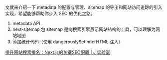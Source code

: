 文就来介绍一下 metadata 的配置与管理、sitemap 的导出和网站访问追踪的引入实现，希望能够帮助你步入 SEO 的优化之路。

1. metadata API
2. next-sitemap 包 sitemap 是向搜索引擎展示网站结构的工具，可以理解为网站地图
3. 添加统计代码（使用 dangerouslySetInnerHTML 注入）

[提升网站搜索排名：Next.js的关键SEO配置 | J 实验室](https://weijunext.com/article/979b9033-188c-4d88-bfff-6cf74d28420d)
